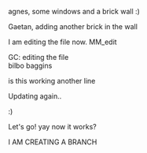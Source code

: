 agnes, some windows and a brick wall :)   

Gaetan, adding another brick in the wall  

I am editing the file now.
MM_edit

GC: editing the file   
bilbo baggins

is this working
another line

Updating again..

:)

Let's go!
yay
now it works?


I AM CREATING A BRANCH

